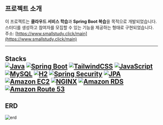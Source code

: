 프로젝트 소개
---
이 프로젝트는 **클라우드 서비스 학습**과 **Spring Boot 복습**을 목적으로 개발되었습니다.  
스터디를 생성하고 참여자를 모집할 수 있는 기능을 제공하는 형태로 구현되었습니다.  
주소: [https://www.smallstudy.click/main](https://www.smallstudy.click/main)

---
Stacks  
[![Java](https://img.shields.io/badge/Java-007396?style=flat-square&logo=java&logoColor=white)](https://www.oracle.com/java/)
[![Spring Boot](https://img.shields.io/badge/Spring%20Boot-6DB33F?style=flat-square&logo=springboot&logoColor=white)](https://spring.io/projects/spring-boot)
[![TailwindCSS](https://img.shields.io/badge/TailwindCSS-38B2AC?style=flat-square&logo=tailwind-css&logoColor=white)](https://tailwindcss.com/)
[![JavaScript](https://img.shields.io/badge/JavaScript-F7DF1E?style=flat-square&logo=javascript&logoColor=black)](https://developer.mozilla.org/en-US/docs/Web/JavaScript)
[![MySQL](https://img.shields.io/badge/MySQL-4479A1?style=flat-square&logo=mysql&logoColor=white)](https://www.mysql.com/)
[![H2](https://img.shields.io/badge/H2-003545?style=flat-square&logo=h2&logoColor=white)](https://h2database.com/)
[![Spring Security](https://img.shields.io/badge/Spring%20Security-6DB33F?style=flat-square&logo=spring-security&logoColor=white)](https://spring.io/projects/spring-security)
[![JPA](https://img.shields.io/badge/JPA-FF6F00?style=flat-square&logo=hibernate&logoColor=white)](https://hibernate.org/)  
[![Amazon EC2](https://img.shields.io/badge/Amazon%20EC2-FF9900?style=flat-square&logo=amazon-aws&logoColor=white)](https://aws.amazon.com/ec2/)
[![NGINX](https://img.shields.io/badge/NGINX-009639?style=flat-square&logo=nginx&logoColor=white)](https://www.nginx.com/)
[![Amazon RDS](https://img.shields.io/badge/Amazon%20RDS-527FFF?style=flat-square&logo=amazon-rds&logoColor=white)](https://aws.amazon.com/rds/)
[![Amazon Route 53](https://img.shields.io/badge/Amazon%20Route%2053-232F3E?style=flat-square&logo=amazon-aws&logoColor=white)](https://aws.amazon.com/route53/)
---
## ERD  
![erd](https://github.com/user-attachments/assets/0daa3033-ad0d-4d64-a439-bb2cfa3fa56f)


